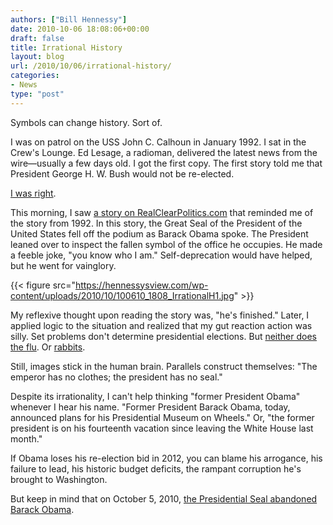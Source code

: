 ```yaml
---
authors: ["Bill Hennessy"]
date: 2010-10-06 18:08:06+00:00
draft: false
title: Irrational History
layout: blog
url: /2010/10/06/irrational-history/
categories:
- News
type: "post"
---
```


Symbols can change history. Sort of.


I was on patrol on the USS John C. Calhoun in January 1992. I sat in the Crew's Lounge. Ed Lesage, a radioman, delivered the latest news from the wire—usually a few days old.  I got the first copy. The first story told me that President George H. W. Bush would not be re-elected.


[I was right](https://uselectionatlas.org/RESULTS/national.php?year=1992).


This morning, I saw [a story on RealClearPolitics.com](https://www.realclearpolitics.com/video/2010/10/05/obama_loses_presidential_seal_all_of_you_know_who_i_am.html) that reminded me of the story from 1992. In this story, the Great Seal of the President of the United States fell off the podium as Barack Obama spoke. The President leaned over to inspect the fallen symbol of the office he occupies. He made a feeble joke, "you know who I am."  Self-deprecation would have helped, but he went for vainglory.


{{< figure src="https://hennessysview.com/wp-content/uploads/2010/10/100610_1808_IrrationalH1.jpg" >}}

	

My reflexive thought upon reading the story was, "he's finished."  Later, I applied logic to the situation and realized that my gut reaction action was silly. Set problems don't determine presidential elections. But [neither does the flu](https://en.wikipedia.org/wiki/George_H._W._Bush_vomiting_incident). Or [rabbits](https://en.wikipedia.org/wiki/Jimmy_Carter_rabbit_incident).


Still, images stick in the human brain. Parallels construct themselves:  "The emperor has no clothes; the president has no seal."


Despite its irrationality, I can't help thinking "former President Obama" whenever I hear his name.  "Former President Barack Obama, today, announced plans for his Presidential Museum on Wheels."  Or, "the former president is on his fourteenth vacation since leaving the White House last month."


If Obama loses his re-election bid in 2012, you can blame his arrogance, his failure to lead, his historic budget deficits, the rampant corruption he's brought to Washington.


But keep in mind that on October 5, 2010, [the Presidential Seal abandoned Barack Obama](https://apnews.myway.com/article/20101006/D9ILSJE80.html).  
